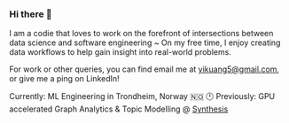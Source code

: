 ### Hi there 👋

I am a codie that loves to work on the forefront of intersections between data science and software engineering ~ 
On my free time, I enjoy creating data workflows to help gain insight into real-world problems. 

For work or other queries, you can find email me at yikuang5@gmail.com, or give me a ping on LinkedIn!

Currently: ML Engineering in Trondheim, Norway 🇳🇴
🕛 Previously: GPU accelerated Graph Analytics & Topic Modelling @ [Synthesis](https://home.synthesis.partners/)
